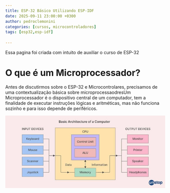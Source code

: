 ```yaml
---
title: ESP-32 Básico Utilizando ESP-IDF
date: 2025-09-11 23:00:00 +0300
author: pedroclemonini
categories: [cursos, microcontroladores]
tags: [esp32,esp-idf]    

---
```


Essa pagina foi criada com intuito de auxiliar o curso de ESP-32



# O que é um Microprocessador?

Antes de discutirmos sobre o ESP-32 e Microcontrolares, precisamos de uma contextualização básica sobre microprocessaodresUm Microprocessador é o dispositivo central de um computador, tem a finalidade de executar instruções lógicas e aritméticas, mas não funciona sozinho e para isso depende de periféricos.

![alt text](/assets/img/curso-esp32/arq.jpg)


